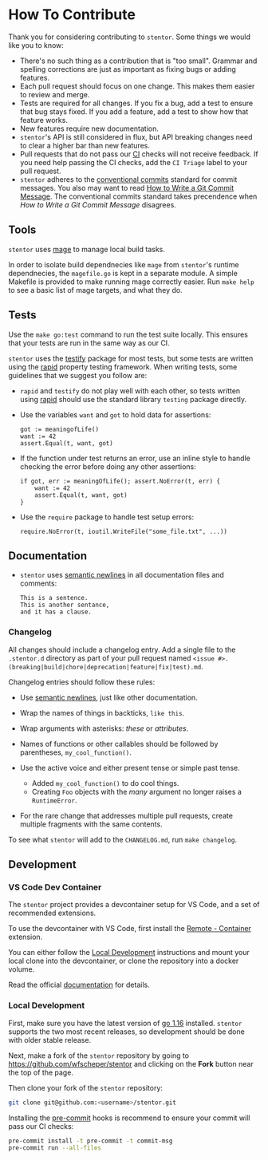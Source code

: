 # How To Contribute

Thank you for considering contributing to `stentor`.
Some things we would like you to know:

- There's no such thing as a contribution that is "too small".
  Grammar and spelling corrections are just as important as fixing bugs or adding features.
- Each pull request should focus on one change.
  This makes them easier to review and merge.
- Tests are required for all changes.
  If you fix a bug,
  add a test to ensure that bug stays fixed.
  If you add a feature,
  add a test to show how that feature works.
- New features require new documentation.
- `stentor`'s API is still considered in flux,
  but API breaking changes need to clear a higher bar than new features.
- Pull requests that do not pass our [CI] checks will not receive feedback.
  If you need help passing the CI checks,
  add the `CI Triage` label to your pull request.
- `stentor` adheres to the [conventional commits](https://www.conventionalcommits.org/en/v1.0.0/>)
  standard for commit messages.
  You also may want to read [How to Write a Git Commit Message](https://chris.beams.io/posts/git-commit/).
  The conventional commits standard
  takes precendence when *How to Write a Git Commit Message* disagrees.


## Tools

`stentor` uses [mage](https://github.com/magefile/mage)
to manage local build tasks.

In order to isolate build dependnecies like `mage`
from `stentor`'s runtime dependnecies,
the `magefile.go` is kept in a separate module.
A simple Makefile is provided to make running mage correctly easier.
Run `make help` to see a basic list of mage targets,
and what they do.


## Tests

Use the `make go:test` command to run the test suite locally.
This ensures that your tests are run in the same way as our CI.

`stentor` uses the [testify] package for most tests,
but some tests are written using the [rapid] property testing framework.
When writing tests, some guidelines that we suggest you follow are:

- `rapid` and `testify` do not play well with each other,
  so tests written using [rapid] should use the standard library `testing`
  package directly.
- Use the variables `want` and `got` to hold data for assertions:

  ```golang
  got := meaningofLife()
  want := 42
  assert.Equal(t, want, got)
  ```

- If the function under test returns an error,
  use an inline style to handle checking the error
  before doing any other assertions:

  ```golang
  if got, err := meaningOfLife(); assert.NoError(t, err) {
      want := 42
      assert.Equal(t, want, got)
  }
  ```

- Use the `require` package to handle test setup errors:

  ```golang
  require.NoError(t, ioutil.WriteFile("some_file.txt", ...))
  ```


## Documentation

- `stentor` uses [semantic newlines] in all documentation files and comments:

  ```text
  This is a sentence.
  This is another sentance,
  and it has a clause.
  ```


### Changelog

All changes should include a changelog entry.
Add a single file to the `.stentor.d` directory as part of your pull request
named `<issue #>.(breaking|build|chore|deprecation|feature|fix|test).md`.

Changelog entries should follow these rules:

- Use [semantic newlines],
  just like other documentation.
- Wrap the names of things in backticks,
  `like this`.
- Wrap arguments with asterisks:
  *these* or *attributes*.
- Names of functions or other callables should be followed by parentheses,
  `my_cool_function()`.
- Use the active voice
  and either present tense
  or simple past tense.

  - Added `my_cool_function()` to do cool things.
  - Creating `Foo` objects
    with the *many* argument
    no longer raises a `RuntimeError`.

- For the rare change that addresses multiple pull requests,
  create multiple fragments with the same contents.

To see what `stentor` will add to the `CHANGELOG.md`, run `make changelog`.


## Development

### VS Code Dev Container

The `stentor` project provides a devcontainer setup for VS Code,
and a set of recommended extensions.

To use the devcontainer with VS Code,
first install the [Remote - Container] extension.

You can either follow the [Local Development](#local-development) instructions
and mount your local clone into the devcontainer,
or clone the repository into a docker volume.

Read the official [documentation](https://code.visualstudio.com/docs/remote/containers)
for details.


### Local Development

First,
make sure you have the latest version of [go 1.16](https://golang.org/dl/) installed.
`stentor` supports the two most recent releases,
so development should be done with older stable release.

Next,
make a fork of the `stentor` repository
by going to <https://github.com/wfscheper/stentor>
and clicking on the **Fork** button near the top of the page.

Then clone your fork of the `stentor` repository:

```bash
git clone git@github.com:<username>/stentor.git
```

Installing the [pre-commit] hooks is recommend
to ensure your commit will pass our CI checks:

```bash
pre-commit install -t pre-commit -t commit-msg
pre-commit run --all-files
```

[Remote - Container]: https://marketplace.visualstudio.com/items?itemName=ms-vscode-remote.remote-containers
[ci]: https://github.com/wfscheper/stentor/actions?query=workflow%3ACI
[pre-commit]: https://pre-commit.com/
[semantic newlines]: https://rhodesmill.org/brandon/2012/one-sentence-per-line/
[rapid]: https://github.com/flyingmutant/rapid
[table-driven tests]: https://github.com/golang/go/wiki/TableDrivenTests
[testify]: https://github.com/stretchr/testify
